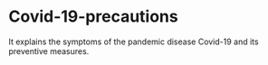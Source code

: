 # Covid-19-precautions
It explains the symptoms of the pandemic disease Covid-19 and its preventive measures.
